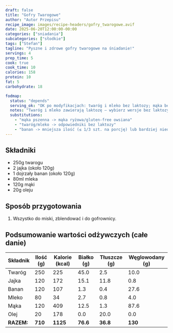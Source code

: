 ```yaml
---
draft: false
title: "Gofry Twarogowe"
author: "Autor Przepisu"
recipe_image: images/recipe-headers/gofry_twarogowe.avif
date: 2025-06-20T12:00:00-00:00
categories: ["sniadania"]
subcategories: ["słodkie"]
tags: ["Stefan"]
tagline: "Pyszne i zdrowe gofry twarogowe na śniadanie!"
servings: 4
prep_time: 5
cook: true
cook_time: 10
calories: 158
protein: 10
fat: 5
carbohydrate: 18

fodmap:
  status: "depends"
  serving_ok: "OK po modyfikacjach: twaróg i mleko bez laktozy; mąka bez pszenicy; banan ≤ 1/3 szt. na porcję"
  notes: "Twaróg i mleko zawierają laktozę – wybierz wersje bez laktozy. Mąka pszenna to źródło fruktanów – zamień na ryżową/owsianą (GF). Dojrzały banan w większej porcji zwiększa FODMAP."
  substitutions:
    - "mąka pszenna -> mąka ryżowa/gluten-free owsiana"
    - "twaróg/mleko -> odpowiedniki bez laktozy"
    - "banan -> mniejsza ilość (≤ 1/3 szt. na porcję) lub bardziej niedojrzały"
---
```


## Składniki
- 250g twarogu
- 2 jajka (około 120g)
- 1 dojrzały banan (około 120g)
- 80ml mleka
- 120g mąki
- 20g oleju

## Sposób przygotowania
1. Wszystko do miski, zblendować i do gofrownicy.

## Podsumowanie wartości odżywczych (całe danie)

| Składnik         | Ilość (g) | Kalorie (kcal) | Białko (g) | Tłuszcze (g) | Węglowodany (g) |
|------------------|-----------|---------------|------------|--------------|-----------------|
| Twaróg           | 250       | 225           | 45.0       | 2.5          | 10.0            |
| Jajka            | 120       | 172           | 15.1       | 11.8         | 0.8             |
| Banan            | 120       | 107           | 1.3        | 0.4          | 27.6            |
| Mleko            | 80        | 34            | 2.7        | 0.8          | 4.0             |
| Mąka             | 120       | 409           | 12.5       | 1.3          | 87.6            |
| Olej             | 20        | 178           | 0.0        | 20.0         | 0.0             |
| **RAZEM:**       | **710**   | **1125**      | **76.6**   | **36.8**     | **130**         |